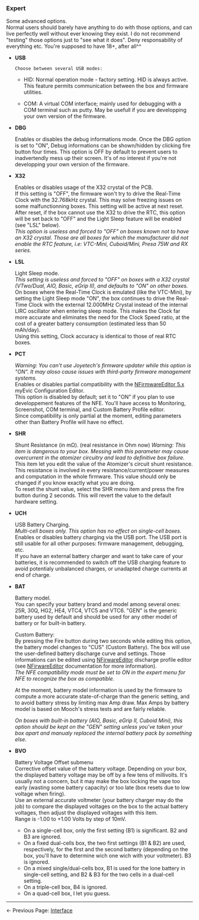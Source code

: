 ### Expert

Some advanced options.  
Normal users should barely have anything to do with those options, and can live perfectly well without ever knowing they exist. 
I do not recommend "testing" those options just to "see what it does". Deny responsability of everything etc. 
You're supposed to have 18+, after all^^

  * __USB__

        Choose between several USB modes:
     * HID: Normal operation mode - factory setting.
       HID is always active. This feature permits communication between the box and firmware utilities.

     * COM: A virtual COM interface; mainly used for debugging with a COM terminal such as putty.
       May be usefull if you are developping your own version of the firmware.

  * __DBG__
  
    Enables or disables the debug informations mode. Once the DBG option is set to "ON", Debug informations can be shown/hidden by clicking fire button four times. This option is OFF by default to prevent users to inadvertendly mess up their screen. It's of no interest if you're not developping your own version of the firmware.

  * __X32__

    Enables or disables usage of the X32 crystal of the PCB.  
    If this setting is "OFF", the firmware won't try to drive the Real-Time Clock with the 32.768kHz crystal. This may solve freezing issues on some malfunctionning boxes. This setting will be active at next reset.  
    After reset, if the box cannot use the X32 to drive the RTC, this option will be set back to "OFF" and the Light Sleep feature will be enabled (see "LSL" below).  
    *This option is useless and forced to "OFF" on boxes known not to have an X32 crystal. Those are all boxes for which the manufacturer did not enable the RTC feature, i.e: VTC-Mini, Cuboid/Mini, Presa 75W and RX series.*  

  * __LSL__
  
    Light Sleep mode.  
    *This setting is useless and forced to "OFF" on boxes with a X32 crystal (VTwo/Dual, AIO, Basic, eGrip II), and defaults to "ON" on other boxes.*  
    On boxes where the Real-Time Clock is emulated (like the VTC-Mini), by setting the Light Sleep mode "ON", the box continues to drive the Real-Time Clock with the external 12.000MHz Crystal instead of the internal LIRC oscillator when entering sleep mode. This makes the Clock far more accurate and eliminates the need for the Clock Speed ratio, at the cost of a greater battery consumption (estimated less than 50 mAh/day).  
    Using this setting, Clock accuracy is identical to those of real RTC boxes.

  * __PCT__
 
    *Warning: You can't use Joyetech's firmware updater while this option is "ON". It may aloso cause issues with third-party firmware management systems.*  
    Enables or disables partial compatibility with the [NFirmwareEditor 5.x](https://github.com/TBXin/NFirmwareEditor/releases) myEvic Configuration Editor.  
    This option is disabled by default; set it to "ON" if you plan to use developpement features of the NFE. You'll have access to Monitoring, Screenshot, COM terminal, and Custom Battery Profile editor.  
    Since compatibility is only partial at the moment, editing parameters other than Battery Profile will have no effect.  
 
  * __SHR__
  
    Shunt Resistance (in mΩ). (real resistance in Ohm now)
    *Warning: This item is dangerous to your box. Messing with this parameter may cause overcurrent in the atomizer circuitry and lead to definitive box failure.*  
    This item let you edit the value of the Atomizer's circuit shunt resistance. This resistance is involved in every resistance/current/power measures and computation in the whole firmware. This value should only be changed if you know exactly what you are doing.  
    To reset the shunt value, select the SHR menu item and press the fire button during 2 seconds. This will revert the value to the default hardware setting.

  * __UCH__

    USB Battery Charging.  
    *Multi-cell boxes only. This option has no effect on single-cell boxes.*  
    Enables or disables battery charging via the USB port. The USB port is still usable for all other purposes: firmware management, debugging, etc.  
    If you have an external battery charger and want to take care of your batteries, it is recommended to switch off the USB charging feature to avoid potentialy unbalanced charges, or unadapted charge currents at end of charge.

  * __BAT__

    Battery model.  
    You can specify your battery brand and model among several ones: 25R, 30Q, HG2, HE4, VTC4, VTC5 and VTC6. "GEN" is the generic battery used by default and should be used for any other model of battery or for built-in battery.  

    Custom Battery:  
    By pressing the Fire button during two seconds while editing this option, the battery model changes to "CUS" (Custom Battery). The box will use the user-defined battery discharge curve and settings. Those informations can be edited using [NFirwareEditor](https://github.com/TBXin/NFirmwareEditor/releases) discharge profile editor (see [NFirwareEditor](https://github.com/TBXin/NFirmwareEditor/releases) documentation for more information).  
    *The NFE compatibility mode must be set to ON in the expert menu for NFE to recognize the box as compatible.*

    At the moment, battery model information is used by the firmware to compute a more accurate state-of-charge than the generic setting, and to avoid battery stress by limiting max Amp draw. Max Amps by battery model is based on Mooch's stress tests and are fairly reliable.  

    *On boxes with built-in battery (AIO, Basic, eGrip II, Cuboid Mini), this option should be kept on the "GEN" setting unless you've taken your box apart and manualy replaced the internal battery pack by something else.*  

  * __BVO__

    Battery Voltage Offset submenu  
    Corrective offset value of the battery voltage. Depending on your box, the displayed battery voltage may be off by a few tens of millivolts. It's usually not a concern, but it may make the box locking the vape too early (wasting some battery capacity) or too late (box resets due to low voltage when firing).  
    Use an external accurate voltmeter (your battery charger may do the job) to compare the displayed voltages on the box to the actual battery voltages, then adjust the displayed voltages with this item.  
    Range is -1.00 to +1.00 Volts by step of 10mV.  
    * On a single-cell box, only the first setting (B1) is significant. B2 and B3 are ignored.  
    * On a fixed dual-cells box, the two first settings (B1 & B2) are used, respectively, for the first and the second battery (depending on the box, you'll have to determine wich one wich with your voltmeter). B3 is ignored.  
    * On a mixed single/dual-cells box, B1 is used for the lone battery in single-cell setting, and B2 & B3 for the two cells in a dual-cell setting.  
    * On a triple-cell box, B4 is ignored.  
    * On a quad-cell box, I let you guess.  

-----

← Previous Page: [Interface](interface_en.md) 

